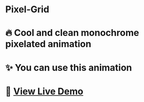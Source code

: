 # Pixel-Grid



# 🔥 Cool and clean monochrome pixelated animation

# ✨ You can use this animation

# 👀 [View Live Demo](https://thealokverse.github.io/Pixel-Grid/)
